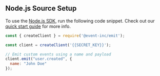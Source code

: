 ## Node.js Source Setup

To use the [Node.js SDK](https://www.npmjs.com/package/@event-inc/emit), run the following code snippet. Check out our [quick start guide](https://docs.buildable.dev/) for more info.

```js
const { createClient } = require('@event-inc/emit');

const client = createClient('{{SECRET_KEY}}');

// Emit custom events using a name and payload
client.emit("user.created", { 
  name: "John Doe"
});
```